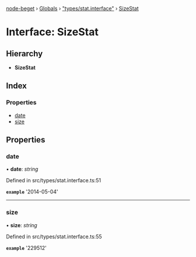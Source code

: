 [node-beget](../README.md) › [Globals](../globals.md) › ["types/stat.interface"](../modules/_types_stat_interface_.md) › [SizeStat](_types_stat_interface_.sizestat.md)

# Interface: SizeStat

## Hierarchy

* **SizeStat**

## Index

### Properties

* [date](_types_stat_interface_.sizestat.md#date)
* [size](_types_stat_interface_.sizestat.md#size)

## Properties

###  date

• **date**: *string*

Defined in src/types/stat.interface.ts:51

**`example`** '2014-05-04'

___

###  size

• **size**: *string*

Defined in src/types/stat.interface.ts:55

**`example`** '229512'
